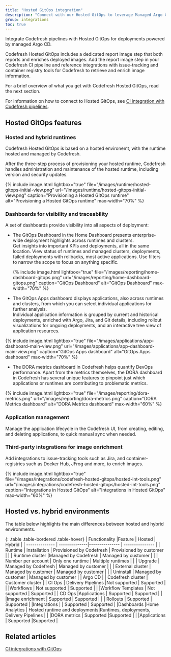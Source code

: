 ```yaml
---
title: "Hosted GitOps integration"
description: "Connect with our Hosted GitOps to leverage Managed Argo CD"
group: integrations
toc: true
---
```


Integrate Codefresh  pipelines with Hosted GitOps for deployments powered by managed Argo CD.  
  

Codefresh Hosted GitOps includes a dedicated report image step that both reports and enriches deployed images. Add the report image step in your Codefresh CI pipeline and reference integrations with issue-tracking and container registry tools for Codefresh to retrieve and enrich image information.  

For a brief overview of what you get with Codefresh Hosted GitOps, read the next section.  

For information on how to connect to Hosted GitOps, see [CI integration with Codefresh pipelines]({{site.baseurl}}/docs/gitops-integrations/ci-integrations/codefresh-classic/).

## Hosted GitOps features

### Hosted and hybrid runtimes
Codefresh Hosted GitOps is based on a hosted environemt, with the runtime hosted and managed by Codefresh.  

After the three-step process of provisioning your hosted runtime, Codefresh handles administration and maintenance of the hosted runtime, including version and security updates.    

{% include 
image.html 
lightbox="true" 
file="/images/runtime/hosted-gitops-initial-view.png" 
url="/images/runtime/hosted-gitops-initial-view.png"
caption="Provisioning a Hosted GitOps runtime" 
alt="Provisioning a Hosted GitOps runtime" 
max-width="70%" 
%}

### Dashboards for visibility and traceability

A set of dashboards provide visibility into all aspects of deployment:  

* The GitOps Dashboard in the Home Dashboard presents enterprise-wide deployment highlights across runtimes and clusters.  
  Get insights into important KPIs and deployments, all in the same location. View status of runtimes and managed clusters, deployments, failed deployments with rollbacks, most active applications.  Use filters to narrow the scope to focus on anything specific.  

  {% include 
image.html 
lightbox="true" 
file="/images/reporting/home-dashboard-gitops.png" 
url="/images/reporting/home-dashboard-gitops.png"
caption="GitOps Dashboard"
alt="GitOps Dashboard" 
max-width="70%" 
%}

* The GitOps Apps dashboard displays applications, also across runtimes and clusters, from which you can select individual applications for further analysis.  
  Individual application information is grouped by current and historical deployments, enriched with Argo, Jira, and Git details, including rollout visualizations for ongoing deployments, and an interactive tree view of application resources.

{% include 
image.html 
lightbox="true" 
file="/images/applications/app-dashboard-main-view.png" 
url="/images/applications/app-dashboard-main-view.png"
caption="GitOps Apps dashboard" 
alt="GitOps Apps dashboard" 
max-width="70%" 
%}


* The DORA metrics dashboard in Codefresh helps quantify DevOps performance. Apart from the metrics themselves, the DORA dashboard in Codefresh has several unique features to pinpoint just which applications or runtimes are contributing to problematic metrics.  

{% include 
image.html 
lightbox="true" 
file="/images/reporting/dora-metrics.png" 
url="/images/reporting/dora-metrics.png"
caption="DORA Metrics dashboard" 
alt="DORA Metrics dashboard" 
max-width="60%" 
%}

### Application management

Manage the application lifecycle in the Codefresh UI, from creating, editing, and deleting applications, to quick manual sync when needed.  


### Third-party integrations for image enrichment
Add integrations to issue-tracking tools such as Jira, and container-registries such as Docker Hub, JFrog and more, to enrich images. 

{% include 
image.html 
lightbox="true" 
file="/images/integrations/codefresh-hosted-gitops/hosted-int-tools.png" 
url="/images/integrations/codefresh-hosted-gitops/hosted-int-tools.png"
caption="Integrations in Hosted GitOps" 
alt="Integrations in Hosted GitOps" 
max-width="60%" 
%}

## Hosted vs. hybrid environments

The table below highlights the main differences between hosted and hybrid environments.

{: .table .table-bordered .table-hover}
| Functionality           |Feature        |  Hosted                | Hybrid |
| --------------          | --------------|--------------- | --------------- |
| Runtime                 | Installation       | Provisioned by Codefresh   | Provisioned by customer       |
|                         | Runtime cluster   |Managed by Codefresh       | Managed by customer       |
|                         | Number per account | Only one runtime           | Multiple runtimes            |
|                         | Upgrade            | Managed by Codefresh     | Managed by customer |
|                         | External cluster   | Managed by customer        | Managed by customer         |
|                         | Uninstall          | Managed by customer        | Managed by customer |
| Argo CD                 |                    | Codefresh cluster          | Customer cluster  |
| CI Ops                  | Delivery Pipelines |Not supported               | Supported  |
|                         |Workflows           | Not supported              | Supported  |
|                         |Workflow Templates  | Not supported              | Supported  |
| CD  Ops                 |Applications        | Supported                  | Supported |
|                         |Image enrichment    | Supported                  | Supported  |
|                         | Rollouts           | Supported                  |  Supported  |
|Integrations             |                    | Supported                  | Supported  |
|Dashboards               |Home Analytics       | Hosted runtime and deployments|Runtimes, deployments, Delivery Pipelines |
|                         |DORA metrics         | Supported                 |Supported        |
|                         |Applications         | Supported                 |Supported        |

## Related articles
[CI integrations with GitOps]({{site.baseurl}}/docs/gitops-integrations/ci-integrations/)  

